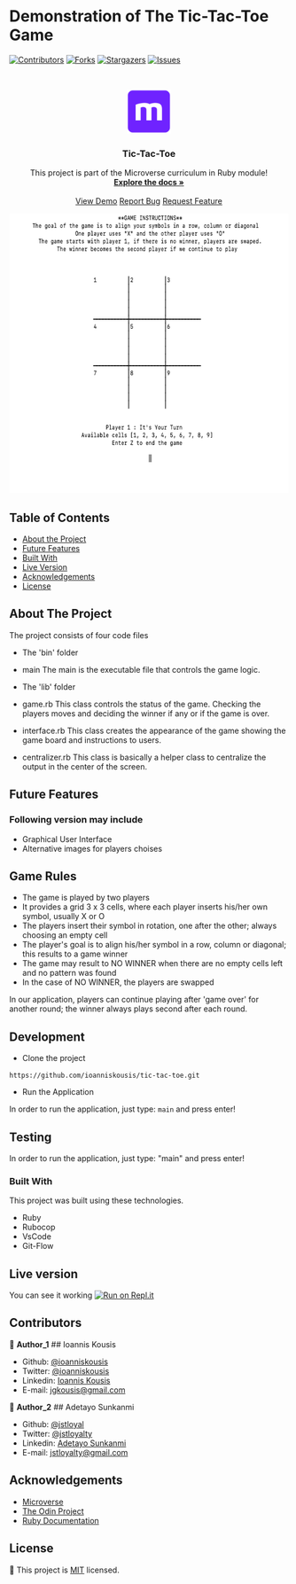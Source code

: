 # Demonstration of The Tic-Tac-Toe Game

<!--
*** Thanks for checking out this README Template. If you have a suggestion that would
*** make this better, please fork the repo and create a pull request or simply open
*** an issue with the tag "enhancement".
*** Thanks again! Now go create something AMAZING! :D
-->

<!-- PROJECT SHIELDS -->
<!--
*** I'm using markdown "reference style" links for readability.
*** Reference links are enclosed in brackets [ ] instead of parentheses ( ).
*** See the bottom of this document for the declaration of the reference variables
*** for contributors-url, forks-url, etc. This is an optional, concise syntax you may use.
*** https://www.markdownguide.org/basic-syntax/#reference-style-links
-->

[![Contributors][contributors-shield]][contributors-url]
[![Forks][forks-shield]][forks-url]
[![Stargazers][stars-shield]][stars-url]
[![Issues][issues-shield]][issues-url]

<!-- PROJECT LOGO -->
<br />
<p align="center">
  <a href="https://github.com/ioanniskousis/tic-tac-toe">
    <img src="images/microverse.png" alt="Microverse Logo" width="80" height="80">
  </a>
  
  <h3 align="center">Tic-Tac-Toe</h3>
  
  <p align="center">
    This project is part of the Microverse curriculum in Ruby module!
    <br />
    <a href="https://github.com/ioanniskousis/tic-tac-toe"><strong>Explore the docs »</strong></a>
    <br />
    <br />
    <a href="https://repl.it/@ioanniskousis/tic-tac-toe">View Demo</a>
    <a href="https://github.com/ioanniskousis/tic-tac-toe/issues">Report Bug</a>
    <a href="https://github.com/ioanniskousis/tic-tac-toe/issues">Request Feature</a>
  </p>
</p>


<p align="center">
  <img src="images/tic-tac-toe.png" alt="Tic-Tac-Toe_ Game" width="639" height="504">
</p>

<!-- TABLE OF CONTENTS -->

## Table of Contents

- [About the Project](#about-the-project)
- [Future Features](#future-features)
- [Built With](#built-with)
- [Live Version](#live-version)
- [Acknowledgements](#acknowledgements)
- [License](#license)

<!-- ABOUT THE PROJECT -->

## About The Project

The project consists of four code files

- The 'bin' folder

* main
  The main is the executable file that controls the game logic.

- The 'lib' folder

* game.rb
  This class controls the status of the game. Checking the players moves and deciding the winner if any or if the game is over.

* interface.rb
  This class creates the appearance of the game showing the game board and instructions to users.

* centralizer.rb
  This class is basically a helper class to centralize the output in the center of the screen.

## Future Features
  ### Following version may include
  - Graphical User Interface
  - Alternative images for players choises
  
<!-- ABOUT THE PROJECT -->
## Game Rules
* The game is played by two players  
* It provides a grid 3 x 3 cells, where each player inserts his/her own symbol, usually X or O  
* The players insert their symbol in rotation, one after the other; always choosing an empty cell  
* The player's goal is to align his/her symbol in a row, column or diagonal; this results to a game winner  
* The game may result to NO WINNER when there are no empty cells left and no pattern was found  
* In the case of NO WINNER, the players are swapped  

In our application, players can continue playing after 'game over' for another round; the winner always plays second after each round.  

## Development
* Clone the project
```
https://github.com/ioanniskousis/tic-tac-toe.git
```
* Run the Application

In order to run the application, just type: `main` and press enter!  

## Testing

In order to run the application, just type: "main" and press enter!

### Built With

This project was built using these technologies.

- Ruby
- Rubocop
- VsCode
- Git-Flow

<!-- LIVE VERSION -->

## Live version

You can see it working [![Run on Repl.it](https://repl.it/badge/github/ioanniskousis/tic-tac-toe)](https://repl.it/@ioanniskousis/tic-tac-toe)

<!-- CONTACT -->

## Contributors

:bust_in_silhouette: **Author_1**
​## Ioannis Kousis

- Github: [@ioanniskousis](https://github.com/ioanniskousis)
- Twitter: [@ioanniskousis](https://twitter.com/ioanniskousis)
- Linkedin: [Ioannis Kousis](https://www.linkedin.com/in/ioannis-kousis-9a5051b4/)
- E-mail: jgkousis@gmail.com

:bust_in_silhouette: **Author_2**
​## Adetayo Sunkanmi

- Github: [@jstloyal](https://github.com/jstloyal)
- Twitter: [@jstloyalty](https://twitter.com/jstloyalty)
- Linkedin: [Adetayo Sunkanmi](https://www.linkedin.com/in/jstloyalty)
- E-mail: jstloyalty@gmail.com

<!-- ACKNOWLEDGEMENTS -->

## Acknowledgements

- [Microverse](https://www.microverse.org/)
- [The Odin Project](https://www.theodinproject.com/)
- [Ruby Documentation](https://www.ruby-lang.org/en/documentation/)

<!-- MARKDOWN LINKS & IMAGES -->
<!-- https://www.markdownguide.org/basic-syntax/#reference-style-links -->

[contributors-shield]: https://img.shields.io/github/contributors/ioanniskousis/tic-tac-toe.svg?style=flat-square
[contributors-url]: https://github.com/ioanniskousis/tic-tac-toe/graphs/contributors
[forks-shield]: https://img.shields.io/github/forks/ioanniskousis/tic-tac-toe.svg?style=flat-square
[forks-url]: https://github.com/ioanniskousis/tic-tac-toe/network/members
[stars-shield]: https://img.shields.io/github/stars/ioanniskousis/tic-tac-toe.svg?style=flat-square
[stars-url]: https://github.com/ioanniskousis/tic-tac-toe/stargazers
[issues-shield]: https://img.shields.io/github/issues/ioanniskousis/tic-tac-toe.svg?style=flat-square
[issues-url]: https://github.com/ioanniskousis/tic-tac-toe/issues

<!-- LICENSE -->

## License

📝
This project is [MIT](https://opensource.org/licenses/MIT) licensed.
